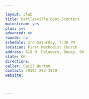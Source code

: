 ```yaml
---

layout: club
title: Bartlesville Boot Scooters
mainstream: yes
plus: yes
advanced: no
rounds: no
schedule: 3rd Saturday, 7:30 PM
location: First Methodist Church
address: 618 N. Delaware, Dewey, OK
state: OK
directions: 
caller: Cecil Burton
contact: (918) 273-1839
website: 



---
```


